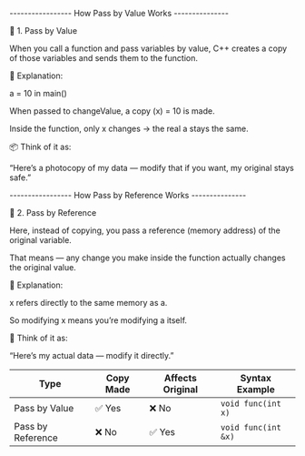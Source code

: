
----------------- How Pass by Value Works ---------------

🧩 1. Pass by Value

When you call a function and pass variables by value,
C++ creates a copy of those variables and sends them to the function.

🧠 Explanation:

a = 10 in main()

When passed to changeValue, a copy (x) = 10 is made.

Inside the function, only x changes → the real a stays the same.

📦 Think of it as:

“Here’s a photocopy of my data — modify that if you want, my original stays safe.”



----------------- How Pass by Reference Works ---------------

🔗 2. Pass by Reference

Here, instead of copying, you pass a reference (memory address) of the original variable.

That means — any change you make inside the function actually changes the original value.


🧠 Explanation:

x refers directly to the same memory as a.

So modifying x means you’re modifying a itself.

📡 Think of it as:

“Here’s my actual data — modify it directly.”




| Type              | Copy Made   | Affects Original | Syntax Example    |
| ----------------- | ---------   |--------------- | ------------------- |
| Pass by Value     | ✅ Yes     | ❌ No          | `void func(int x)`  |
| Pass by Reference | ❌ No      | ✅ Yes         | `void func(int &x)` |
